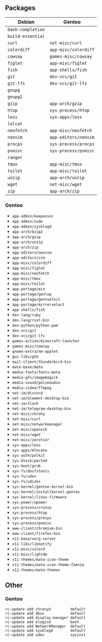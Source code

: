 Packages
--------

| Debian            | Gentoo               |
|-------------------|----------------------|
| `bash-completion` |                      |
| `build-essential` |                      |
| `curl`            | `net-misc/curl`      |
| `colordiff`       | `app-misc/colordiff` |
| `cowsay`          | `games-misc/cowsay`  |
| `figlet`          | `app-misc/figlet`    |
| `fish`            | `app-shells/fish`    |
| `git`             | `dev-vcs/git`        |
| `git-lfs`         | `dev-vcs/git-lfs`    |
| `gnupg`           |                      |
| `gnupg2`          |                      |
| `gzip`            | `app-arch/gzip`      |
| `htop`            | `sys-process/htop`   |
| `less`            | `sys-apps/less`      |
| `lolcat`          |                      |
| `neofetch`        | `app-misc/neofetch`  |
| `neovim`          | `app-editors/neovim` |
| `procps`          | `sys-process/procps` |
| `psmisc`          | `sys-process/psmisc` |
| `ranger`          |                      |
| `tmux`            | `app-misc/tmux`      |
| `toilet`          | `app-misc/toilet`    |
| `unzip`           | `app-arch/unzip`     |
| `wget`            | `net-misc/wget`      |
| `zip`             | `app-arch/zip`       |

### Gentoo

* `app-admin/keepassxc`
* `app-admin/sudo`
* `app-admin/sysklogd`
* `app-arch/bzip2`
* `app-arch/gzip`
* `app-arch/unzip`
* `app-arch/zip`
* `app-editors/neovim`
* `app-editors/vim`
* `app-misc/colordiff`
* `app-misc/figlet`
* `app-misc/neofetch`
* `app-misc/tmux`
* `app-misc/toilet`
* `app-portage/eix`
* `app-portage/genlop`
* `app-portage/gentoolkit`
* `app-portage/mirrorselect`
* `app-shells/fish`
* `dev-lang/ruby`
* `dev-lang/rust-bin`
* `dev-python/python-pam`
* `dev-vcs/git`
* `dev-vcs/git-lfs`
* `games-action/minecraft-launcher`
* `games-misc/cowsay`
* `gnome-extra/nm-applet`
* `gui-libs/gtk`
* `mail-client/thunderbird-bin`
* `mate-base/mate`
* `media-fonts/fonts-meta`
* `media-gfx/imagemagick`
* `media-sound/pulseaudio`
* `media-video/ffmpeg`
* `net-im/discord`
* `net-im/element-desktop-bin`
* `net-im/slack`
* `net-im/telegram-desktop-bin`
* `net-misc/chrony`
* `net-misc/curl`
* `net-misc/networkmanager`
* `net-misc/openssh`
* `net-misc/wget`
* `net-misc/zerotier`
* `sys-apps/less`
* `sys-apps/mlocate`
* `sys-auth/polkit`
* `sys-block/parted`
* `sys-boot/grub`
* `sys-fs/dosfstools`
* `sys-fs/udev`
* `sys-fs/udisks`
* `sys-kernel/gentoo-kernel-bin`
* `sys-kernel/installkernel-gentoo`
* `sys-kernel/linux-firmware`
* `sys-power/upower`
* `sys-process/cronie`
* `sys-process/htop`
* `sys-process/procps`
* `sys-process/psmisc`
* `www-client/chromium-bin`
* `www-client/firefox-bin`
* `x11-base/xorg-server`
* `x11-libs/libnotify`
* `x11-misc/colord`
* `x11-misc/lightdm`
* `x11-themes/mate-icon-theme`
* `x11-themes/mate-icon-theme-faenza`
* `x11-themes/mate-themes`



Other
-----

### Gentoo

```
rc-update add chronyd         default
rc-update add dbus            default
rc-update add display-manager default
rc-update add elogind         boot
rc-update add NetworkManager  default
rc-update add sysklogd        default
rc-update add udev            sysinit
```
